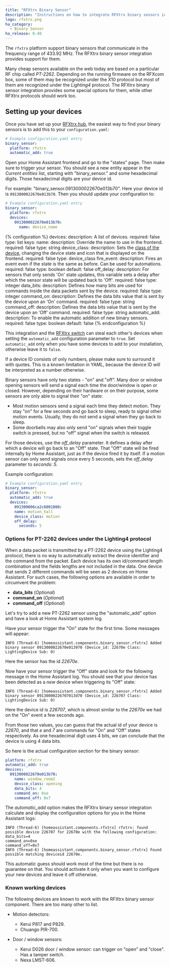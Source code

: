 ```yaml
---
title: "RFXtrx Binary Sensor"
description: "Instructions on how to integrate RFXtrx binary sensors into Home Assistant."
logo: rfxtrx.png
ha_category:
  - Binary Sensor
ha_release: 0.48
---
```


The `rfxtrx` platform support binary sensors that
communicate in the frequency range of 433.92 MHz.
The RFXtrx binary sensor integration provides support for them.

Many cheap sensors available on the web today are based on a particular RF chip
called *PT-2262*. Depending on the running firmware on the RFXcom box, some of
them may be recognized under the X10 protocol but most of them are recognized
under the *Lighting4* protocol. The RFXtrx binary sensor integration provides
some special options for them, while other RFXtrx protocols should work too.

## Setting up your devices

Once you have set up your [RFXtrx hub](/integrations/rfxtrx/), the easiest way
to find your binary sensors is to add this to your `configuration.yaml`:

```yaml
# Example configuration.yaml entry
binary_sensor:
  platform: rfxtrx
  automatic_add: true
```

Open your Home Assistant frontend and go to the "states" page.
Then make sure to trigger your sensor. You should see a new entity
appear in the *Current entities* list, starting with "binary_sensor."
and some hexadecimal digits. Those hexadecimal digits are your device id.

For example: "binary_sensor.0913000022670e013b70". Here your device id
is `0913000022670e013b70`. Then you should update your configuration to:

```yaml
# Example configuration.yaml entry
binary_sensor:
  platform: rfxtrx
  devices:
    0913000022670e013b70:
      name: device_name
```

{% configuration %}
devices:
  description: A list of devices.
  required: false
  type: list
  keys:
    name:
      description: Override the name to use in the frontend.
      required: false
      type: string
    device_class:
      description: Sets the [class of the device](/integrations/binary_sensor/), changing the device state and icon that is displayed on the frontend.
      required: false
      type: device_class
    fire_event:
      description: Fires an event even if the state is the same as before. Can be used for automations.
      required: false
      type: boolean
      default: false
    off_delay:
      description: For sensors that only sends 'On' state updates, this variable sets a delay after which the sensor state will be updated back to 'Off'.
      required: false
      type: integer
    data_bits:
      description: Defines how many bits are used for commands inside the data packets sent by the device.
      required: false
      type: integer
    command_on:
      description: Defines the data bits value that is sent by the device upon an 'On' command.
      required: false
      type: string
    command_off:
      description: Defines the data bits value that is sent by the device upon an 'Off' command.
      required: false
      type: string
automatic_add:
  description: To enable the automatic addition of new binary sensors.
  required: false
  type: boolean
  default: false
{% endconfiguration %}

<div class='note warning'>

This integration and the [RFXtrx switch](/integrations/switch.rfxtrx/) can steal each other's devices when setting the `automatic_add` configuration parameter to `true`.
Set `automatic_add` only when you have some devices to add to your installation, otherwise leave it to `false`.

</div>

<div class='note warning'>

If a device ID consists of only numbers, please make sure to surround it with quotes.
This is a known limitation in YAML, because the device ID will be interpreted as a number otherwise.

</div>

Binary sensors have only two states - "on" and "off". Many door or window
opening sensors will send a signal each time the door/window is open or closed.
However, depending on their hardware or on their purpose,
some sensors are only able to signal their "on" state:

- Most motion sensors send a signal each time they detect motion. They stay "on" for a few seconds and go back to sleep, ready to signal other motion events. Usually, they do not send a signal when they go back to sleep.
- Some doorbells may also only send "on" signals when their toggle switch is pressed, but no "off" signal when the switch is released.

For those devices, use the *off_delay* parameter.
It defines a delay after which a device will go back to an "Off" state.
That "Off" state will be fired internally by Home Assistant, just as if
the device fired it by itself. If a motion sensor can only send signals
once every 5 seconds, sets the *off_delay* parameter to *seconds: 5*.

Example configuration:

```yaml
# Example configuration.yaml entry
binary_sensor:
  platform: rfxtrx
  automatic_add: true
  devices:
    091300006ca2c6001080:
    name: motion_hall
    device_class: motion
    off_delay:
      seconds: 5
```

### Options for PT-2262 devices under the Lighting4 protocol

When a data packet is transmitted by a PT-2262 device using the Lighting4
protocol, there is no way to automatically extract the device identifier and the
command from the packet. Each device has its own id/command length combination
and the fields lengths are not included in the data. One device that sends 2
different commands will be seen as 2 devices on Home Assistant. For such cases,
the following options are available in order to circumvent the problem:

- **data_bits** (*Optional*)
- **command_on** (*Optional*)
- **command_off** (*Optional*)

Let's try to add a new PT-2262 sensor using the "automatic_add"
option and have a look at Home Assistant system log.

Have your sensor trigger the "On" state for the first time.
Some messages will appear:

```text
INFO (Thread-6) [homeassistant.components.binary_sensor.rfxtrx] Added binary sensor 0913000022670e013970 (Device_id: 22670e Class: LightingDevice Sub: 0)
```

Here the sensor has the id *22670e*.

Now have your sensor trigger the "Off" state and look for the following
message in the Home Assistant log. You should see that your device
has been detected as a *new* device when triggering its "Off" state:

```text
INFO (Thread-6) [homeassistant.components.binary_sensor.rfxtrx] Added binary sensor 09130000226707013d70 (Device_id: 226707 Class: LightingDevice Sub: 0)
```

Here the device id is *226707*, which is almost similar to
the *22670e* we had on the "On" event a few seconds ago.

From those two values, you can guess that the actual id of your device is
*22670*, and that *e* and *7* are commands for "On" and "Off" states
respectively. As one hexadecimal digit uses 4 bits,
we can conclude that the device is using 4 data bits.

So here is the actual configuration section for the binary sensor:

```yaml
platform: rfxtrx
automatic_add: true
devices:
  0913000022670e013b70:
    name: window_room2
    device_class: opening
    data_bits: 4
    command_on: 0xe
    command_off: 0x7
```

The *automatic_add* option makes the RFXtrx binary sensor integration calculate
and display the configuration options for you in the Home Assistant logs:

```text
INFO (Thread-6) [homeassistant.components.rfxtrx] rfxtrx: found possible device 226707 for 22670e with the following configuration:
data_bits=4
command_on=0xe
command_off=0x7
INFO (Thread-6) [homeassistant.components.binary_sensor.rfxtrx] Found possible matching deviceid 22670e.
```

This automatic guess should work most of the time but there is
no guarantee on that. You should activate it only when you
want to configure your new devices and leave it off otherwise.

### Known working devices

The following devices are known to work with the RFXtrx binary sensor component.
There are too many other to list.

- Motion detectors:
  - Kerui P817 and P829.
  - Chuango PIR-700.

- Door / window sensors:
  - Kerui D026 door / window sensor: can trigger on "open" and "close". Has a tamper switch.
  - Nexa LMST-606.
